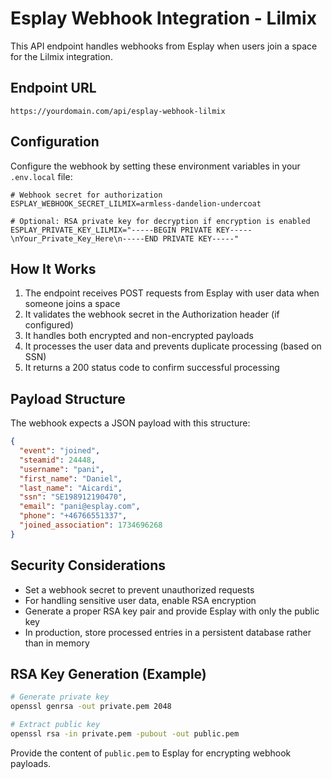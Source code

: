 # Esplay Webhook Integration - Lilmix

This API endpoint handles webhooks from Esplay when users join a space for the Lilmix integration.

## Endpoint URL

```
https://yourdomain.com/api/esplay-webhook-lilmix
```

## Configuration

Configure the webhook by setting these environment variables in your `.env.local` file:

```
# Webhook secret for authorization
ESPLAY_WEBHOOK_SECRET_LILMIX=armless-dandelion-undercoat

# Optional: RSA private key for decryption if encryption is enabled
ESPLAY_PRIVATE_KEY_LILMIX="-----BEGIN PRIVATE KEY-----\nYour_Private_Key_Here\n-----END PRIVATE KEY-----"
```

## How It Works

1. The endpoint receives POST requests from Esplay with user data when someone joins a space
2. It validates the webhook secret in the Authorization header (if configured)
3. It handles both encrypted and non-encrypted payloads
4. It processes the user data and prevents duplicate processing (based on SSN)
5. It returns a 200 status code to confirm successful processing

## Payload Structure

The webhook expects a JSON payload with this structure:

```json
{
  "event": "joined",
  "steamid": 24448,
  "username": "pani",
  "first_name": "Daniel",
  "last_name": "Aicardi",
  "ssn": "SE198912190470",
  "email": "pani@esplay.com",
  "phone": "+46766551337",
  "joined_association": 1734696268
}
```

## Security Considerations

- Set a webhook secret to prevent unauthorized requests
- For handling sensitive user data, enable RSA encryption
- Generate a proper RSA key pair and provide Esplay with only the public key
- In production, store processed entries in a persistent database rather than in memory

## RSA Key Generation (Example)

```bash
# Generate private key
openssl genrsa -out private.pem 2048

# Extract public key
openssl rsa -in private.pem -pubout -out public.pem
```

Provide the content of `public.pem` to Esplay for encrypting webhook payloads.
